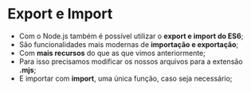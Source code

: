 # Export e Import

- Com o Node.js também é possível utilizar o **export e import do ES6**;
- São funcionalidades mais modernas de **importação e exportação**;
- Com **mais recursos** do que as que vimos anteriormente;
- Para isso precisamos modificar os nossos arquivos para a extensão **.mjs**;
- E importar com **import**, uma única função, caso seja necessário;
